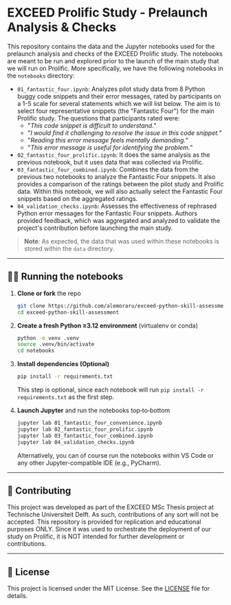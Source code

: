 # EXCEED Prolific Study - Prelaunch Analysis & Checks

This repository contains the data and the Jupyter notebooks used for the prelaunch analysis and checks of the EXCEED
Prolific study. The notebooks are meant to be run and explored prior to the launch of the main study that we will run
on Prolific. More specifically, we have the following notebooks in the `notebooks` directory:

- `01_fantastic_four.ipynb`: Analyzes pilot study data from 8 Python buggy code snippets and their error messages, rated
  by participants on a 1-5 scale for several statements which we will list below. The aim is to select four
  representative snippets (the "Fantastic Four") for the main Prolific study. The questions that participants rated
  were:
    - "_This code snippet is difficult to understand._"
    - "_I would find it challenging to resolve the issue in this code snippet._"
    - "_Reading this error message feels mentally demanding._"
    - "_This error message is useful for identifying the problem._"
- `02_fantastic_four_prolific.ipynb`: It does the same analysis as the previous notebook, but it uses data that was
  collected via Prolific.
- `03_fantastic_four_combined.ipynb`: Combines the data from the previous two notebooks to analyze the
  Fantastic Four snippets. It also provides a comparison of the ratings between the pilot study and Prolific data.
  Within this notebook, we will also actually select the Fantastic Four snippets based on the aggregated ratings.
- `04_validation_checks.ipynb`: Assesses the effectiveness of rephrased Python error messages for the Fantastic Four
  snippets. Authors provided feedback, which was aggregated and analyzed to validate the project's contribution before
  launching the main study.

> **Note**: As expected, the data that was used within these notebooks is stored within the `data` directory.

---

## 🏃🏻 Running the notebooks

1. **Clone or fork** the repo

   ```bash
   git clone https://github.com/alemoraru/exceed-python-skill-assessment.git
   cd exceed-python-skill-assessment
   ```
2. **Create a fresh Python ≥3.12 environment** (virtualenv or conda)

   ```bash
   python -m venv .venv
   source .venv/bin/activate
   cd notebooks
   ```
3. **Install dependencies (Optional)**

   ```bash
   pip install -r requirements.txt
   ```

   This step is optional, since each notebook will run `pip install -r requirements.txt` as the first step.

4. **Launch Jupyter** and run the notebooks top‑to‑bottom

   ```bash
   jupyter lab 01_fantastic_four_convenience.ipynb
   jupyter lab 02_fantastic_four_prolific.ipynb
   jupyter lab 03_fantastic_four_combined.ipynb
   jupyter lab 04_validation_checks.ipynb
   ```
   Alternatively, you can of course run the notebooks within VS Code or any other Jupyter-compatible IDE
   (e.g., PyCharm).

---

## 🤝 Contributing

This project was developed as part of the EXCEED MSc Thesis project at Technische Universiteit Delft. As such,
contributions of any sort will not be accepted. This repository is provided for replication and educational purposes
ONLY. Since it was used to orchestrate the deployment of our study on Prolific, it is NOT intended for further
development or contributions.

---

## 📄 License

This project is licensed under the MIT License. See the [LICENSE](LICENSE) file for details.
